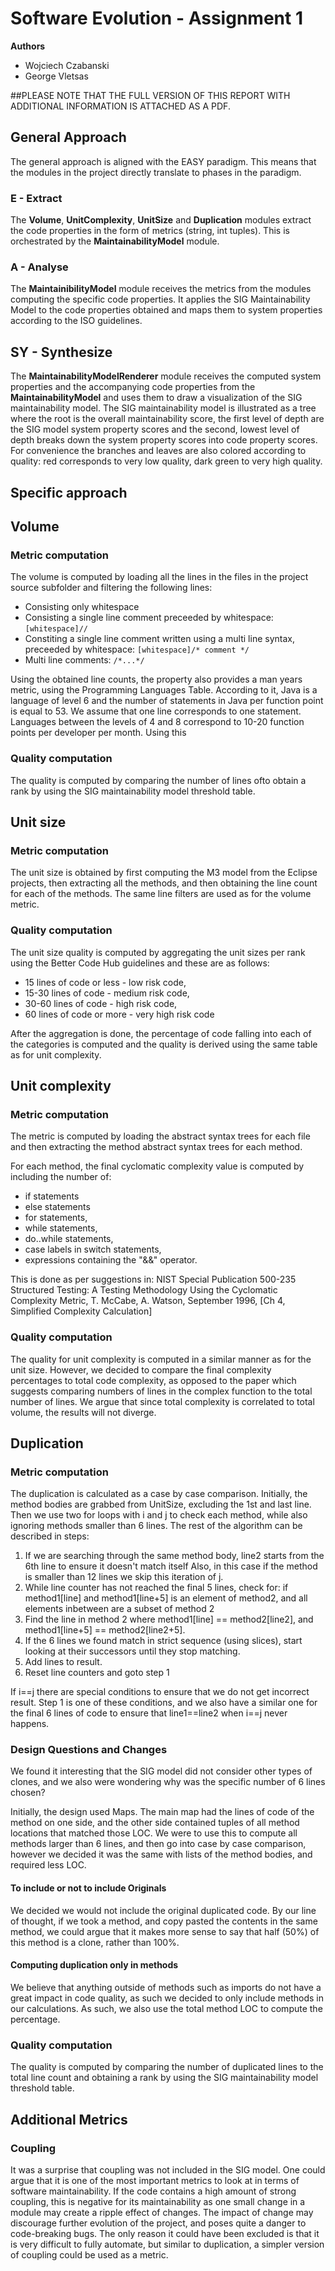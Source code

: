 # Software Evolution - Assignment 1

**Authors**
 - Wojciech Czabanski
 - George Vletsas

##PLEASE NOTE THAT THE FULL VERSION OF THIS REPORT WITH ADDITIONAL INFORMATION IS ATTACHED AS A PDF.

## General Approach

The general approach is aligned with the EASY paradigm. This means that the modules in the project directly translate to phases in the paradigm.

### E - Extract

The **Volume**, **UnitComplexity**, **UnitSize** and **Duplication** modules extract the code properties in the form of metrics (string, int tuples). This is orchestrated by the **MaintainabilityModel** module.

### A - Analyse

The **MaintainibilityModel** module receives the metrics from the modules computing the specific code properties. It applies the SIG Maintainability Model to the code properties obtained and maps them to system properties according to the ISO guidelines.

## SY - Synthesize

The **MaintainabilityModelRenderer** module receives the computed system properties and the accompanying code properties from the **MaintainabilityModel** and uses them to draw a visualization of the SIG maintainability model. The SIG maintainability model is illustrated as a tree where the root is the overall maintainability score, the first level of depth are the SIG model system property scores and the second, lowest level of depth breaks down the system property scores into code property scores. For convenience the branches and leaves are also colored according to quality: red corresponds to very low quality, dark green to very high quality.

## Specific approach

## Volume

### Metric computation

The volume is computed by loading all the lines in the files in the project source subfolder and filtering the following lines:
- Consisting only whitespace
- Consisting a single line comment preceeded by whitespace: `[whitespace]//`
- Constiting a single line comment written using a multi line syntax, preceeded by whitespace: `[whitespace]/* comment */`
- Multi line comments: `/*...*/`

Using the obtained line counts, the property also provides a man years metric, using the Programming Languages Table. According to it, Java is a language of level 6 and the number of statements in Java per function point is equal to 53. We assume that one line corresponds to one statement. Languages between the levels of 4 and 8 correspond to 10-20 function points per developer per month. Using this 

### Quality computation

The quality is computed by comparing the number of lines ofto obtain a rank by using the SIG maintainability model threshold table.

## Unit size

### Metric computation

The unit size is obtained by first computing the M3 model from the Eclipse projects, then extracting all the methods, and then obtaining the line count for each of the methods. The same line filters are used as for the volume metric.

### Quality computation

The unit size quality is computed by aggregating the unit sizes per rank using the Better Code Hub guidelines and these are as follows:
 - 15 lines of code or less - low risk code,
 - 15-30 lines of code - medium risk code,
 - 30-60 lines of code - high risk code,
 - 60 lines of code or more - very high risk code

After the aggregation is done, the percentage of code falling into each of the categories is computed and the quality is derived using the same table as for unit complexity.

## Unit complexity

### Metric computation

The metric is computed by loading the abstract syntax trees for each file and then extracting the method abstract syntax trees for each method.

For each method, the final cyclomatic complexity value is computed by including the number of:
 - if statements
 - else statements
 - for statements,
 - while statements, 
 - do..while statements,
 - case labels in switch statements,
 - expressions containing the "&&" operator.

This is done as per suggestions in: NIST Special Publication 500-235 Structured Testing: A Testing Methodology Using the Cyclomatic Complexity Metric, T. McCabe, A. Watson, September 1996, [Ch 4, Simplified Complexity Calculation]

### Quality computation

The quality for unit complexity is computed in a similar manner as for the unit size. However, we decided to compare the final complexity percentages to total code complexity, as opposed to the paper which suggests comparing numbers of lines in the complex function to the total number of lines. We argue that since total complexity is correlated to total volume, the results will not diverge.

## Duplication

### Metric computation

The duplication is calculated as a case by case comparison. Initially, the method bodies are grabbed from UnitSize, excluding the 1st and last line. Then we use two for loops with i and j to check each method, while also ignoring methods smaller than 6 lines. The rest of the algorithm can be described in steps:
1. If we are searching through the same method body, line2 starts from the 6th line to ensure it doesn't match itself
   Also, in this case if the method is smaller than 12 lines we skip this iteration of j.
2. While line counter has not reached the final 5 lines, check for: 
   if method1[line] and method1[line+5] is an element of method2, and all elements inbetween are a subset of method 2
3. Find the line in method 2 where method1[line] == method2[line2], and method1[line+5] == method2[line2+5].
4. If the 6 lines we found match in strict sequence (using slices), start looking at their successors until they stop matching.
5. Add lines to result. 
6. Reset line counters and goto step 1

If i==j there are special conditions to ensure that we do not get incorrect result. Step 1 is one of these conditions, and
we also have a similar one for the final 6 lines of code to ensure that line1==line2 when i==j never happens.

### Design Questions and Changes

We found it interesting that the SIG model did not consider other types of clones, and we also were wondering why was the specific
number of 6 lines chosen?

Initially, the design used Maps. The main map had the lines of code of the method on one side, and the other side contained tuples of all method locations that matched those LOC. We were to use this to compute all methods larger than 6 lines, and then go into case by case comparison, however we decided it was the same with lists of the method bodies, and required less LOC.

#### To include or not to include Originals
We decided we would not include the original duplicated code. By our line of thought, if we took a method, and copy pasted the contents in the same method, we could argue that it makes more sense to say that half (50%) of this method is a clone, rather than 100%.

#### Computing duplication only in methods
We believe that anything outside of methods such as imports do not have a great impact in code quality, as such we decided to only include methods in our calculations. As such, we also use the total method LOC to compute the percentage.

### Quality computation

The quality is computed by comparing the number of duplicated lines to the total line count and obtaining a rank by using the SIG maintainability model threshold table.


## Additional Metrics

### Coupling
It was a surprise that coupling was not included in the SIG model. One could argue that it is one of the most important metrics to look at in terms of software maintainability. If the code contains a high amount of strong coupling, this is negative for its maintainability as one small change in a module may create a ripple effect of changes. The impact of change may discourage further evolution of the project, and poses quite a danger to code-breaking bugs.
The only reason it could have been excluded is that it is very difficult to fully automate, but similar to duplication, a simpler version of coupling could be used as a metric.
